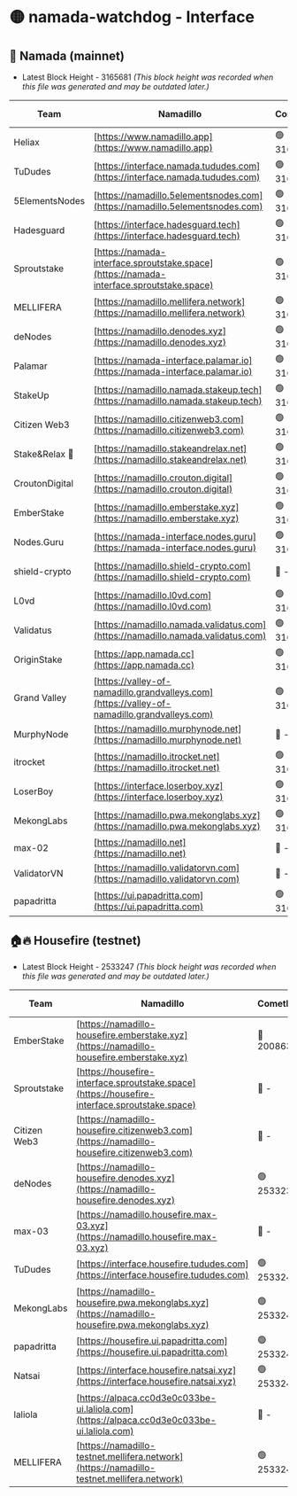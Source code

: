 # 🟡 namada-watchdog - Interface

## 🚀 Namada (mainnet)
- Latest Block Height - 3165681 *(This block height was recorded when this file was generated and may be outdated later.)*

| Team | Namadillo | CometBFT | Indexer | MASP Indexer |
|-|-|-|-|-|
| Heliax | [https://www.namadillo.app](https://www.namadillo.app) | 🟢 3165657 | 🟢 3165657 | 🟢 3165658 |
| TuDudes | [https://interface.namada.tududes.com](https://interface.namada.tududes.com) | 🟢 3165658 | 🟢 3165658 | 🟢 3165657 |
| 5ElementsNodes | [https://namadillo.5elementsnodes.com](https://namadillo.5elementsnodes.com) | 🟢 3165658 | 🟢 3165658 | 🟢 3165658 |
| Hadesguard | [https://interface.hadesguard.tech](https://interface.hadesguard.tech) | 🟢 3165659 | 🟢 3165659 | 🟢 3165659 |
| Sproutstake | [https://namada-interface.sproutstake.space](https://namada-interface.sproutstake.space) | 🟢 3165659 | 🟢 3165659 | 🟢 3165659 |
| MELLIFERA | [https://namadillo.mellifera.network](https://namadillo.mellifera.network) | 🟢 3165661 | 🟢 3165661 | 🟢 3165661 |
| deNodes | [https://namadillo.denodes.xyz](https://namadillo.denodes.xyz) | 🟢 3165661 | 🟢 3165661 | 🟢 3165661 |
| Palamar | [https://namada-interface.palamar.io](https://namada-interface.palamar.io) | 🟢 3165662 | 🟢 3165662 | 🟢 3165662 |
| StakeUp | [https://namadillo.namada.stakeup.tech](https://namadillo.namada.stakeup.tech) | 🟢 3165663 | 🟢 3165663 | 🟢 3165663 |
| Citizen Web3 | [https://namadillo.citizenweb3.com](https://namadillo.citizenweb3.com) | 🟢 3165664 | 🟢 3165663 | 🟢 3165664 |
| Stake&Relax 🦥 | [https://namadillo.stakeandrelax.net](https://namadillo.stakeandrelax.net) | 🟢 3165665 | 🟢 3165664 | 🟢 3165664 |
| CroutonDigital | [https://namadillo.crouton.digital](https://namadillo.crouton.digital) | 🟢 3165665 | 🟢 3165665 | 🟢 3165665 |
| EmberStake | [https://namadillo.emberstake.xyz](https://namadillo.emberstake.xyz) | 🟢 3165666 | 🟢 3165666 | 🟢 3165666 |
| Nodes.Guru | [https://namada-interface.nodes.guru](https://namada-interface.nodes.guru) | 🟢 3165667 | 🟢 3165667 | 🟢 3165666 |
| shield-crypto | [https://namadillo.shield-crypto.com](https://namadillo.shield-crypto.com) | 🔴 - | 🟡 3165464 | 🟡 3165464 |
| L0vd | [https://namadillo.l0vd.com](https://namadillo.l0vd.com) | 🟢 3165670 | 🟢 3165669 | 🟢 3165670 |
| Validatus | [https://namadillo.namada.validatus.com](https://namadillo.namada.validatus.com) | 🟢 3165670 | 🟢 3165670 | 🟢 3165671 |
| OriginStake | [https://app.namada.cc](https://app.namada.cc) | 🟢 3165671 | 🟢 3165671 | 🟢 3165671 |
| Grand Valley | [https://valley-of-namadillo.grandvalleys.com](https://valley-of-namadillo.grandvalleys.com) | 🟢 3165672 | 🟢 3165671 | 🟢 3165672 |
| MurphyNode | [https://namadillo.murphynode.net](https://namadillo.murphynode.net) | 🔴 - | 🔴 - | 🔴 - |
| itrocket | [https://namadillo.itrocket.net](https://namadillo.itrocket.net) | 🟢 3165674 | 🟢 3165674 | 🟢 3165674 |
| LoserBoy | [https://interface.loserboy.xyz](https://interface.loserboy.xyz) | 🟢 3165675 | 🟢 3165675 | 🟢 3165675 |
| MekongLabs | [https://namadillo.pwa.mekonglabs.xyz](https://namadillo.pwa.mekonglabs.xyz) | 🟢 3165676 | 🟢 3165676 | 🟢 3165675 |
| max-02 | [https://namadillo.net](https://namadillo.net) | 🔴 - | 🔴 - | 🔴 - |
| ValidatorVN | [https://namadillo.validatorvn.com](https://namadillo.validatorvn.com) | 🔴 - | 🔴 - | 🔴 - |
| papadritta | [https://ui.papadritta.com](https://ui.papadritta.com) | 🟢 3165681 | 🟢 3165681 | 🟢 3165681 |

## 🏠🔥 Housefire (testnet)
- Latest Block Height - 2533247 *(This block height was recorded when this file was generated and may be outdated later.)*

| Team | Namadillo | CometBFT | Indexer | MASP Indexer |
|-|-|-|-|-|
| EmberStake | [https://namadillo-housefire.emberstake.xyz](https://namadillo-housefire.emberstake.xyz) | 🔴 2008636 | 🔴 - | 🔴 - |
| Sproutstake | [https://housefire-interface.sproutstake.space](https://housefire-interface.sproutstake.space) | 🔴 - | 🔴 - | 🔴 - |
| Citizen Web3 | [https://namadillo-housefire.citizenweb3.com](https://namadillo-housefire.citizenweb3.com) | 🔴 - | 🔴 - | 🔴 - |
| deNodes | [https://namadillo-housefire.denodes.xyz](https://namadillo-housefire.denodes.xyz) | 🟢 2533235 | 🟢 2533235 | 🟢 2533235 |
| max-03 | [https://namadillo.housefire.max-03.xyz](https://namadillo.housefire.max-03.xyz) | 🔴 - | 🔴 - | 🔴 - |
| TuDudes | [https://interface.housefire.tududes.com](https://interface.housefire.tududes.com) | 🟢 2533244 | 🟢 2533244 | 🟢 2533244 |
| MekongLabs | [https://namadillo-housefire.pwa.mekonglabs.xyz](https://namadillo-housefire.pwa.mekonglabs.xyz) | 🟢 2533244 | 🟢 2533244 | 🟢 2533244 |
| papadritta | [https://housefire.ui.papadritta.com](https://housefire.ui.papadritta.com) | 🟢 2533245 | 🟢 2533245 | 🟢 2533245 |
| Natsai | [https://interface.housefire.natsai.xyz](https://interface.housefire.natsai.xyz) | 🟢 2533246 | 🟢 2533246 | 🟢 2533246 |
| laliola | [https://alpaca.cc0d3e0c033be-ui.laliola.com](https://alpaca.cc0d3e0c033be-ui.laliola.com) | 🔴 - | 🔴 - | 🔴 - |
| MELLIFERA | [https://namadillo-testnet.mellifera.network](https://namadillo-testnet.mellifera.network) | 🟢 2533247 | 🟢 2533247 | 🟢 2533247 |

